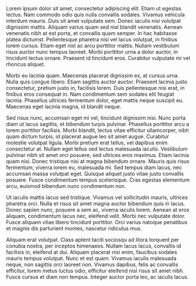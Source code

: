 Lorem ipsum dolor sit amet, consectetur adipiscing elit. Etiam ut egestas lectus. Nam commodo odio quis nulla convallis sodales. Vivamus vehicula interdum mauris. Duis sit amet vulputate sem. Donec iaculis nisi volutpat dignissim mattis. Aliquam varius quam sed nisl blandit venenatis. Aenean venenatis nibh at est porta, et convallis quam semper. In hac habitasse platea dictumst. Pellentesque pharetra nisi vel lacus volutpat, in finibus lorem cursus. Etiam eget nisl ac arcu porttitor mattis. Nullam vestibulum risus auctor nunc tempus laoreet. Morbi porttitor urna a dolor auctor, in tincidunt lectus ornare. Praesent id tincidunt eros. Curabitur vulputate mi vel rhoncus aliquet.

Morbi eu lacinia quam. Maecenas placerat dignissim ex, at cursus urna. Nulla quis congue libero. Etiam sagittis auctor auctor. Praesent lacinia justo consectetur, pretium justo in, facilisis lorem. Duis pellentesque nisi erat, in finibus eros consequat in. Nam condimentum sem sodales elit feugiat lacinia. Phasellus ultrices fermentum dolor, eget mattis neque suscipit eu. Maecenas eget lacinia magna, id blandit neque.

Sed risus nunc, accumsan eget mi vel, tincidunt dignissim nisi. Nunc porta diam ut lacus sagittis, et bibendum turpis pulvinar. Phasellus porttitor arcu a lorem porttitor facilisis. Morbi blandit, lectus vitae efficitur ullamcorper, nibh quam dictum turpis, id placerat augue leo sit amet augue. Curabitur molestie volutpat ligula. Morbi pretium erat tellus, vel dapibus enim consectetur at. Nullam eget tellus sed lectus malesuada iaculis. Vestibulum pulvinar nibh sit amet orci posuere, sed ultrices eros maximus. Etiam lacinia quam nisi. Donec tristique nisi at magna bibendum ornare. Mauris quis risus fermentum, viverra lorem eu, malesuada mi. Sed tempus diam lacus, nec accumsan massa volutpat eget. Quisque aliquet justo vitae justo convallis posuere. Fusce condimentum tempus scelerisque. Cras egestas elementum arcu, euismod bibendum nunc condimentum non.

Ut iaculis mattis lacus sed tristique. Vivamus vel sollicitudin mauris, ultrices pharetra orci. Nulla et risus sit amet magna auctor bibendum quis in lacus. Donec sapien nunc, posuere a sem ac, viverra iaculis lorem. Aenean at eros aliquam, condimentum lacus nec, eleifend velit. Morbi nec vulputate dolor. Fusce aliquam vitae libero tincidunt porttitor. Orci varius natoque penatibus et magnis dis parturient montes, nascetur ridiculus mus.

Aliquam erat volutpat. Class aptent taciti sociosqu ad litora torquent per conubia nostra, per inceptos himenaeos. Nullam lacus lacus, convallis id facilisis in, eleifend at dui. Aliquam placerat nisi enim, faucibus sodales mauris tempus volutpat. Nunc et est quam. Vivamus iaculis malesuada neque, non sagittis orci laoreet non. Vivamus dapibus, felis ac convallis efficitur, lorem metus luctus odio, efficitur eleifend nisl risus sit amet nibh. Fusce cursus et diam non tempus. Integer auctor porta leo, ac iaculis lacus.
